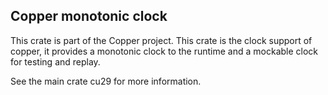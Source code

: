 ## Copper monotonic clock

This crate is part of the Copper project.
This crate is the clock support of copper, it provides a monotonic clock to the runtime and a mockable clock for testing and replay.

See the main crate cu29 for more information.
